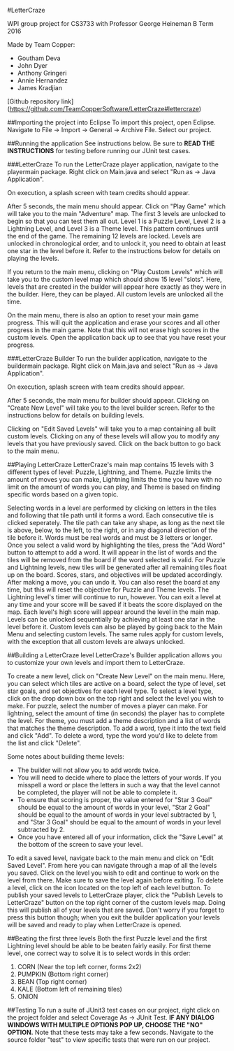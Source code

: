 #LetterCraze

WPI group project for CS3733 with Professor George Heineman
B Term 2016

Made by Team Copper:
* Goutham Deva
* John Dyer
* Anthony Gringeri
* Annie Hernandez
* James Kradjian

[Github repository link] 
(https://github.com/TeamCopperSoftware/LetterCraze#lettercraze)

##Importing the project into Eclipse
To import this project, open Eclipse. Navigate to File -> Import -> General -> Archive File. Select our project.

##Running the application
See instructions below. Be sure to **READ THE INSTRUCTIONS** for testing before running our JUnit test cases.

###LetterCraze
To run the LetterCraze player application, navigate to the playermain package. Right click on Main.java and select "Run as -> Java Application". 

On execution, a splash screen with team credits should appear.

After 5 seconds, the main menu should appear. Click on "Play Game" which will take you to the main "Adventure" map. The first 3 levels are unlocked to begin so that you can test them all out. Level 1 is a Puzzle Level, Level 2 is a Lightning Level, and Level 3 is a Theme level. This pattern continues until the end of the game. The remaining 12 levels are locked. Levels are unlocked in chronological order, and to unlock it, you need to obtain at least one star in the level before it. Refer to the instructions below for details on playing the levels.

If you return to the main menu, clicking on "Play Custom Levels" which will take you to the custom level map which should show 15 level "slots". Here, levels that are created in the builder will appear here exactly as they were in the builder. Here, they can be played. All custom levels are unlocked all the time. 

On the main menu, there is also an option to reset your main game progress. This will quit the application and erase your scores and all other progress in the main game. Note that this will not erase high scores in the custom levels. Open the application back up to see that you have reset your progress. 

###LetterCraze Builder
To run the builder application, navigate to the buildermain package. Right click on Main.java and select "Run as -> Java Application". 

On execution, splash screen with team credits should appear.

After 5 seconds, the main menu for builder should appear. Clicking on "Create New Level" will take you to the level builder screen. Refer to the instructions below for details on building levels.

Clicking on "Edit Saved Levels" will take you to a map containing all built custom levels. Clicking on any of these levels will allow you to modify any levels that you have previously saved. Click on the back button to go back to the main menu.

##Playing LetterCraze
LetterCraze's main map contains 15 levels with 3 different types of level: Puzzle, Lightning, and Theme. Puzzle limits the amount of moves you can make, Lightning limits the time you have with no limit on the amount of words you can play, and Theme is based on finding specific words based on a given topic. 

Selecting words in a level are performed by clicking on letters in the tiles and following that tile path until it forms a word. Each consecutive tile is clicked seperately. The tile path can take any shape, as long as the next tile is above, below, to the left, to the right, or in any diagonal direction of the tile before it. Words must be real words and must be 3 letters or longer. Once you select a valid word by highlighting the tiles, press the "Add Word" button to attempt to add a word. It will appear in the list of words and the tiles will be removed from the board if the word selected is valid. For Puzzle and Lightning levels, new tiles will be generated after all remaining tiles float up on the board. Scores, stars, and objectives will be updated accordingly. After making a move, you can undo it. You can also reset the board at any time, but this will reset the objective for Puzzle and Theme levels. The Lightning level's timer will continue to run, however. You can exit a level at any time and your score will be saved if it beats the score displayed on the map. Each level's high score will appear around the level in the main map. Levels can be unlocked sequentially by achieving at least one star in the level before it. Custom levels can also be played by going back to the Main Menu and selecting custom levels. The same rules apply for custom levels, with the exception that all custom levels are always unlocked. 

##Building a LetterCraze level
LetterCraze's Builder application allows you to customize your own levels and import them to LetterCraze.
 
To create a new level, click on "Create New Level" on the main menu. Here, you can select which tiles are active on a board, select the type of level, set star goals, and set objectives for each level type. To select a level type, click on the drop down box on the top right and select the level you wish to make. For puzzle, select the number of moves a player can make. For lightning, select the amount of time (in seconds) the player has to complete the level. For theme, you must add a theme description and a list of words that matches the theme description. To add a word, type it into the text field and click "Add". To delete a word, type the word you'd like to delete from the list and click "Delete". 

Some notes about building theme levels:
* The builder will not allow you to add words twice. 
* You will need to decide where to place the letters of your words. If you misspell a word or place the letters in such a way that the level cannot be completed, the player will not be able to complete it.
* To ensure that scoring is proper, the value entered for "Star 3 Goal" should be equal to the amount of words in your level, "Star 2 Goal" should be equal to the amount of words in your level subtracted by 1, and "Star 3 Goal" should be equal to the amount of words in your level subtracted by 2. 
* Once you have entered all of your information, click the "Save Level" at the bottom of the screen to save your level.
 
To edit a saved level, navigate back to the main menu and click on "Edit Saved Level". From here you can navigate through a map of all the levels you saved. Click on the level you wish to edit and continue to work on the level from there. Make sure to save the level again before exiting. To delete a level, click on the icon located on the top left of each level button. To publish your saved levels to LetterCraze player, click the "Publish Levels to LetterCraze" button on the top right corner of the custom levels map. Doing this will publish all of your levels that are saved. Don't worry if you forget to press this button though; when you exit the builder application your levels will be saved and ready to play when LetterCraze is opened.

##Beating the first three levels
Both the first Puzzle level and the first Lightning level should be able to be beaten fairly easily. For first theme level, one correct way to solve it is to select words in this order:

1. CORN (Near the top left corner, forms 2x2)
2. PUMPKIN (Bottom right corner)
3. BEAN (Top right corner)
4. KALE (Bottom left of remaining tiles)
5. ONION

##Testing
To run a suite of JUnit3 test cases on our project, right click on the project folder and select Coverage As -> JUnit Test. **IF ANY DIALOG WINDOWS WITH MULTIPLE OPTIONS POP UP, CHOOSE THE "NO" OPTION.** Note that these tests may take a few seconds. Navigate to the source folder "test" to view specific tests that were run on our project.
